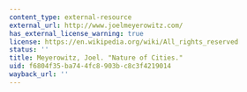 ```yaml
---
content_type: external-resource
external_url: http://www.joelmeyerowitz.com/
has_external_license_warning: true
license: https://en.wikipedia.org/wiki/All_rights_reserved
status: ''
title: Meyerowitz, Joel. "Nature of Cities."
uid: f6804f35-ba74-4fc8-903b-c8c3f4219014
wayback_url: ''
---
```

